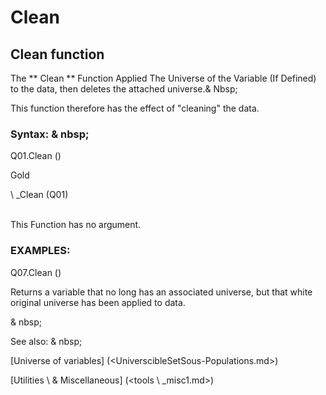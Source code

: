 # Clean

## Clean function

The ** Clean ** Function Applied The Universe of the Variable (If Defined) to the data, then deletes the attached universe.& Nbsp;

This function therefore has the effect of "cleaning" the data.

### Syntax: & nbsp;

Q01.Clean ()

Gold

\ _Clean (Q01)

\
This Function has no argument.

### EXAMPLES:

Q07.Clean ()

Returns a variable that no long has an associated universe, but that white original universe has been applied to data.

& nbsp;

See also: & nbsp;

[Universe of variables] (<UniverscibleSetSous-Populations.md>)

[Utilities \ & Miscellaneous] (<tools \ _misc1.md>)
